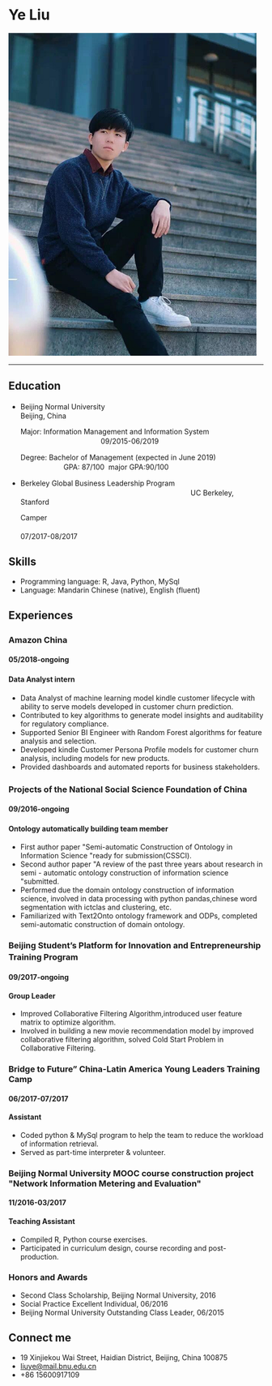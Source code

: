 Ye Liu
===========================
![Image text](https://raw.githubusercontent.com/Yeah-Liu/Yeah-Liu.github.io/master/1.png)
****
## Education
* 	
	Beijing Normal University　　　　　　　　　　　　　　　　　　　　　　　　　　　　　　　　　　Beijing, China

	Major: Information Management and Information System                                                     　　　　09/2015-06/2019

	Degree: Bachelor of Management (expected in June 2019)                                         　GPA: 87/100  major GPA:90/100
*	
	Berkeley Global Business Leadership Program 　　　　　　　　　　　　　　　　　　　　　　　　UC Berkeley, Stanford 

	Camper 　　　　　　　　　　　　　　　　　　　　　　　　　　　　　　　　　　　　　　　　07/2017-08/2017

## Skills
*	
	Programming language: R, Java, Python, MySql
*	
	Language: Mandarin Chinese (native), English (fluent)
	
## Experiences

### Amazon China　　　　　　　　　　　　　　　　　　　　　　　　　　　　　　　　　　　　　　　 
#### 05/2018-ongoing
#### Data Analyst intern　　　　　　　　
*	 
	Data Analyst of machine learning model kindle customer lifecycle with ability to serve models developed in customer churn prediction.
*	
	Contributed to key algorithms to generate model insights and auditability for regulatory compliance.
*	
	Supported Senior BI Engineer with Random Forest algorithms for feature analysis and selection. 
*	
	Developed kindle Customer Persona Profile models for customer churn analysis, including models for new products.
*	
	Provided dashboards and automated reports for business stakeholders.

### Projects of the National Social Science Foundation of China　　　　　　　　　　　　　　　　　　　　　　　　　　　　　　　　　　　　　　　 
#### 09/2016-ongoing
#### Ontology automatically building team member　　　　　　　　　
*	 
	First author paper "Semi-automatic Construction of Ontology in Information Science "ready for submission(CSSCI).
*	
	Second author paper "A review of the past three years about research in semi - automatic ontology construction of information science "submitted.
*	
	Performed due the domain ontology construction of information science, involved in data processing with python pandas,chinese word segmentation with ictclas and clustering, etc.
*	
	Familiarized with Text2Onto ontology framework and ODPs, completed semi-automatic construction of domain ontology.
	
### Beijing Student’s Platform for Innovation and Entrepreneurship Training Program　　　　　　      
#### 09/2017-ongoing
#### Group Leader                                                                      
*	
	Improved Collaborative Filtering Algorithm,introduced user feature matrix to optimize algorithm.
*	
	Involved in building a new movie recommendation model by improved collaborative filtering algorithm, solved Cold Start Problem in Collaborative Filtering.

### Bridge to Future” China-Latin America Young Leaders Training Camp                 
#### 06/2017-07/2017
#### Assistant                                                                      
*	
	Coded python & MySql program to help the team to reduce the workload of information retrieval.
*	
	Served as part-time interpreter & volunteer. 
	
### Beijing Normal University MOOC course construction project "Network Information Metering and Evaluation"                    
#### 11/2016-03/2017
#### Teaching Assistant                                                              
*	
	Compiled R, Python course exercises.
*	
	Participated in curriculum design, course recording and post-production.
	
### Honors and Awards
*	
	Second Class Scholarship, Beijing Normal University, 2016
*	
	Social Practice Excellent Individual, 06/2016
*	
	Beijing Normal University Outstanding Class Leader, 06/2015 

## Connect me
*	
	19 Xinjiekou Wai Street, Haidian District, Beijing, China 100875
*	
	liuye@mail.bnu.edu.cn
*	
	+86 15600917109
	

